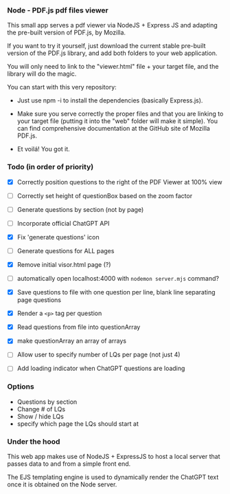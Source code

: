 ### Node - PDF.js pdf files viewer ###

This small app serves a pdf viewer via NodeJS + Express JS and adapting the pre-built version of PDF.js, by Mozilla.

If you want to try it yourself, just download the current stable pre-built version of the PDF.js library, and add both folders to your web application.

You will only need to link to the "viewer.html" file + your target file, and the library will do the magic.

You can start with this very repository:

- Just use npm -i to install the dependencies (basically Express.js).

- Make sure you serve correctly the proper files and that you are linking to your target file (putting it into the "web" folder will make it simple). You can find comprehensive documentation at the GitHub site of Mozilla PDF.js.

- Et voilá! You got it. 


### Todo (in order of priority)
- [x] Correctly position questions to the right of the PDF Viewer at 100% view
- [ ] Correctly set height of questionBox based on the zoom factor
- [ ] Generate questions by section (not by page)
- [ ] Incorporate official ChatGPT API
- [x] Fix 'generate questions' icon
- [ ] Generate questions for ALL pages
- [x] Remove initial visor.html page (?)
- [ ] automatically open localhost:4000 with `nodemon server.mjs` command?
- [x] Save questions to file with one question per line, blank line separating page questions
- [x] Render a `<p>` tag per question
- [x] Read questions from file into questionArray
- [x] make questionArray an array of arrays
- [ ] Allow user to specify number of LQs per page (not just 4)
- [ ] Add loading indicator when ChatGPT questions are loading



### Options
- Questions by section
- Change # of LQs
- Show / hide LQs
- specify which page the LQs should start at


### Under the hood

This web app makes use of NodeJS + ExpressJS to host a local server that passes data to and from a simple front end.

The EJS templating engine is used to dynamically render the ChatGPT text once it is obtained on the Node server.